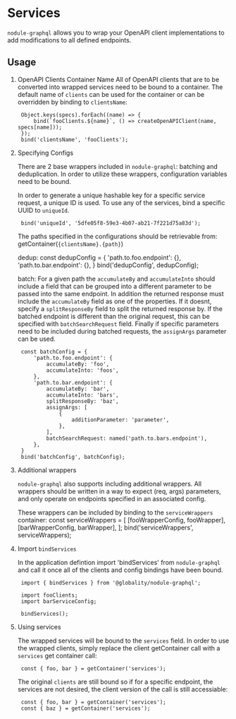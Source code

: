 # Services

`nodule-graphql` allows you to wrap your OpenAPI client implementations to add modifications to all defined endpoints.

## Usage

1. OpenAPI Clients Container Name
    All of OpenAPI clients that are to be converted into wrapped services need to be bound to a container.
    The default name of `clients` can be used for the container or can be overridden by binding to `clientsName`:

        Object.keys(specs).forEach((name) => {
            bind(`fooClients.${name}`, () => createOpenAPIClient(name, specs[name]));
        });
        bind('clientsName', 'fooClients');

2. Specifying Configs

    There are 2 base wrappers included in `nodule-graphql`: batching and deduplication.
    In order to utilize these wrappers, configuration variables need to be bound.

    In order to generate a unique hashable key for a specific service request, a unique ID is used. To use any
    of the services, bind a specific UUID to `uniqueId`.

        bind('uniqueId', '5dfe05f8-59e3-4b07-ab21-7f221d75a83d');

    The paths specified in the configurations should be retrievable from:
        getContainer(`{clientsName}.{path}`)

    dedup:
        const dedupConfig = {
            'path.to.foo.endpoint': {},
            'path.to.bar.endpoint': {},
        }
        bind('dedupConfig', dedupConfig);

    batch:
        For a given path the `accumulateBy` and `accumulateInto` should include a field that can be grouped
        into a different parameter to be passed into the same endpoint. In addition the returned response
        must include the `accumulateBy` field as one of the properties. If it doesnt, specify a `splitResponseBy`
        field to split the returned response by. If the batched endpoint is different than the original
        request, this can be specified with `batchSearchRequest` field. Finally if specific parameters need
        to be included during batched requests, the `assignArgs` parameter can be used.

        const batchConfig = {
            'path.to.foo.endpoint': {
                accumulateBy: 'foo',
                accumulateInto: 'foos',
            },
            'path.to.bar.endpoint': {
                accumulateBy: 'bar',
                accumulateInto: 'bars',
                splitResponseBy: 'baz',
                assignArgs: [
                    {
                        additionParameter: 'parameter',
                    },
                ],
                batchSearchRequest: named('path.to.bars.endpoint'),
            },
        }
        bind('batchConfig', batchConfig);

3. Additional wrappers

    `nodule-graphql` also supports including additional wrappers. All wrappers should be written in a way to expect (req, args)
    parameters, and only operate on endpoints specified in an associated config.

    These wrappers can be included by binding to the `serviceWrappers` container:
        const serviceWrappers = [
            [fooWrapperConfig, fooWrapper],
            [barWrapperConfig, barWrapper],
        ];
        bind('serviceWrappers', serviceWrappers);

4. Import `bindServices`

    In the application defintion import 'bindServices' from `nodule-graphql` and call it once all of the clients and config
    bindings have been bound.

        import { bindServices } from '@globality/nodule-graphql';

        import fooClients;
        import barServiceConfig;

        bindServices();

5. Using services

    The wrapped services will be bound to the `services` field. In order to use the wrapped clients, simply replace the client
    getContainer call with a `services` get container call:

        const { foo, bar } = getContainer('services');

    The original `clients` are still bound so if for a specific endpoint, the services are not desired, the client version
    of the call is still accessiable:

        const { foo, bar } = getContainer('services');
        const { baz } = getContainer('services');
